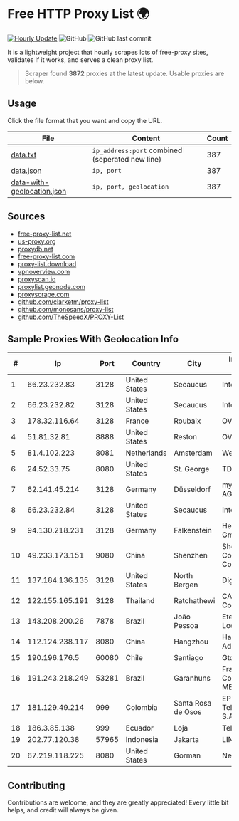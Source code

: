 
# Free HTTP Proxy List 🌍

[![Hourly Update](https://github.com/mertguvencli/http-proxy-list/actions/workflows/main.yml/badge.svg?branch=main)](https://github.com/mertguvencli/http-proxy-list/actions/workflows/main.yml)
![GitHub](https://img.shields.io/github/license/mertguvencli/http-proxy-list)
![GitHub last commit](https://img.shields.io/github/last-commit/mertguvencli/http-proxy-list)

It is a lightweight project that hourly scrapes lots of free-proxy sites, validates if it works, and serves a clean proxy list.


> Scraper found **3872** proxies at the latest update. Usable proxies are below.

## Usage

Click the file format that you want and copy the URL.


|File|Content|Count|
|----|-------|-----|
|[data.txt](https://raw.githubusercontent.com/mertguvencli/http-proxy-list/main/proxy-list/data.txt)|`ip_address:port` combined (seperated new line)|387|
|[data.json](https://raw.githubusercontent.com/mertguvencli/http-proxy-list/main/proxy-list/data.json)|`ip, port`|387|
|[data-with-geolocation.json](https://raw.githubusercontent.com/mertguvencli/http-proxy-list/main/proxy-list/data-with-geolocation.json)|`ip, port, geolocation`|387|

## Sources

* [free-proxy-list.net](https://free-proxy-list.net)
* [us-proxy.org](https://www.us-proxy.org)
* [proxydb.net](http://proxydb.net)
* [free-proxy-list.com](https://free-proxy-list.com/?page=&port=&type%5B%5D=http&type%5B%5D=https&up_time=0&search=Search)
* [proxy-list.download](https://www.proxy-list.download/HTTP)
* [vpnoverview.com](https://vpnoverview.com/privacy/anonymous-browsing/free-proxy-servers)
* [proxyscan.io](https://www.proxyscan.io)
* [proxylist.geonode.com](https://proxylist.geonode.com/api/proxy-list?limit=300&page=1&sort_by=lastChecked&sort_type=desc&protocols=http,https)
* [proxyscrape.com](https://api.proxyscrape.com/v2/?request=displayproxies&protocol=http&timeout=10000&country=all&ssl=all&anonymity=all)
* [github.com/clarketm/proxy-list](https://raw.githubusercontent.com/clarketm/proxy-list/master/proxy-list-raw.txt)
* [github.com/monosans/proxy-list](https://raw.githubusercontent.com/monosans/proxy-list/main/proxies/http.txt)
* [github.com/TheSpeedX/PROXY-List](https://raw.githubusercontent.com/TheSpeedX/PROXY-List/master/http.txt)


## Sample Proxies With Geolocation Info

|#|Ip|Port|Country|City|Internet Service Provider|
|-|--|----|-------|----|-------------------------|
|1|66.23.232.83|3128|United States|Secaucus|Interserver, Inc|
|2|66.23.232.82|3128|United States|Secaucus|Interserver, Inc|
|3|178.32.116.64|3128|France|Roubaix|OVH SAS|
|4|51.81.32.81|8888|United States|Reston|OVH SAS|
|5|81.4.102.223|8081|Netherlands|Amsterdam|WeservIT|
|6|24.52.33.75|8080|United States|St. George|TDS TELECOM|
|7|62.141.45.214|3128|Germany|Düsseldorf|myLoc managed IT AG|
|8|66.23.232.84|3128|United States|Secaucus|Interserver, Inc|
|9|94.130.218.231|3128|Germany|Falkenstein|Hetzner Online GmbH|
|10|49.233.173.151|9080|China|Shenzhen|Shenzhen Tencent Computer Systems Company Limited|
|11|137.184.136.135|3128|United States|North Bergen|DigitalOcean, LLC|
|12|122.155.165.191|3128|Thailand|Ratchathewi|CAT Telecom Public Company Limited|
|13|143.208.200.26|7878|Brazil|João Pessoa|Eternal VÔdeo Locadora Ltda|
|14|112.124.238.117|8080|China|Hangzhou|Hangzhou Alibaba Advertising Co|
|15|190.196.176.5|60080|Chile|Santiago|Gtd Internet S.A.|
|16|191.243.218.249|53281|Brazil|Garanhuns|Franca e Franca Com e Serv Ltda. ME|
|17|181.129.49.214|999|Colombia|Santa Rosa de Osos|EPM Telecomunicaciones S.A. E.S.P.|
|18|186.3.85.138|999|Ecuador|Loja|Telconet S.A|
|19|202.77.120.38|57965|Indonesia|Jakarta|LINKNET|
|20|67.219.118.225|8080|United States|Gorman|Nextlink Broadband|



## Contributing

Contributions are welcome, and they are greatly appreciated! Every
little bit helps, and credit will always be given.

